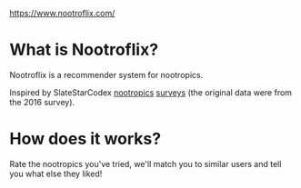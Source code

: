 https://www.nootroflix.com/

# What is Nootroflix?

Nootroflix is a recommender system for nootropics.

Inspired by SlateStarCodex [nootropics](https://slatestarcodex.com/2016/03/01/2016-nootropics-survey-results/) [surveys](https://slatestarcodex.com/2020/01/20/ssc-survey-results-2020/) (the original data were from the 2016 survey).

# How does it works?

Rate the nootropics you've tried, we'll match you to similar users and tell you what else they liked!



